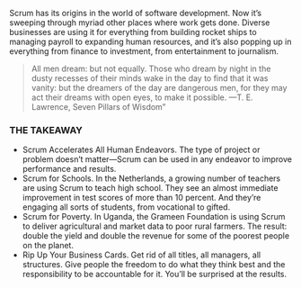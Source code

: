 Scrum has its origins in the world of software development. Now it’s sweeping through myriad other places where work gets done. Diverse businesses are using it for everything from building rocket ships to managing payroll to expanding human resources, and it’s also popping up in everything from finance to investment, from entertainment to journalism.

> All men dream: but not equally. Those who dream by night in the dusty recesses of their minds wake in the day to find that it was vanity: but the dreamers of the day are dangerous men, for they may act their dreams with open eyes, to make it possible. —T. E. Lawrence, Seven Pillars of Wisdom”

### THE TAKEAWAY

* Scrum Accelerates All Human Endeavors. The type of project or problem doesn’t matter—Scrum can be used in any endeavor to improve performance and results.  
* Scrum for Schools. In the Netherlands, a growing number of teachers are using Scrum to teach high school. They see an almost immediate improvement in test scores of more than 10 percent. And they’re engaging all sorts of students, from vocational to gifted.   
* Scrum for Poverty. In Uganda, the Grameen Foundation is using Scrum to deliver agricultural and market data to poor rural farmers. The result: double the yield and double the revenue for some of the poorest people on the planet.  
* Rip Up Your Business Cards. Get rid of all titles, all managers, all structures. Give people the freedom to do what they think best and the responsibility to be accountable for it. You’ll be surprised at the results.  

